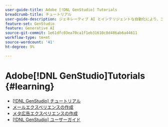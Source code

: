 ```yaml
---
user-guide-title: Adobe [!DNL GenStudio] Tutorials
breadcrumb-title: チュートリアル
user-guide-description: ジェネレーティブ AI とインテリジェントな自動化により、コンテンツのサプライチェーンを加速および簡素化するエンドツーエンドのソリューションであるAdobe [!DNL GenStudio] に関するExperience Leagueチュートリアルをご覧ください。
feature-set: GenStudio
feature: Generative AI
source-git-commit: 1e61dfc03ea70ca1f1eb31610c8d486ab6a44611
workflow-type: tm+mt
source-wordcount: '41'
ht-degree: 9%

---
```



# Adobe[!DNL GenStudio]Tutorials {#learning}

+ [[!DNL GenStudio] チュートリアル](tutorials.md)
+ [メールエクスペリエンスの作成](create-email-experience.md)
+ [メタ広告エクスペリエンスの作成](create-meta-ad.md)
+ [[!DNL GenStudio] ユーザーガイド](https://experienceleague.adobe.com/docs/genstudio/user-guide/home.html)
